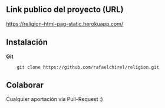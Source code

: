## Link publico del proyecto (URL)
https://religion-html-pag-static.herokuapp.com/

## Instalación
**Git**
```shell
	git clone https://github.com/rafaelchirel/religion.git
```
	
## Colaborar
Cualquier aportación vía Pull-Request  :)

